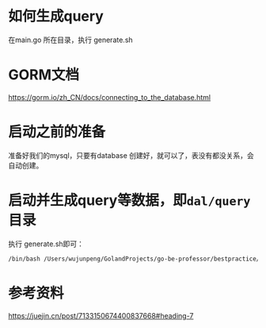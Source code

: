 

# 如何生成query

在main.go 所在目录，执行 generate.sh


# GORM文档
https://gorm.io/zh_CN/docs/connecting_to_the_database.html



# 启动之前的准备
准备好我们的mysql，只要有database 创建好，就可以了，表没有都没关系，会自动创建。

# 启动并生成query等数据，即`dal/query`目录
执行 generate.sh即可：
```bash
/bin/bash /Users/wujunpeng/GolandProjects/go-be-professor/bestpractice/mysql/demo-gorm-gen/generate.sh
```

# 参考资料
https://juejin.cn/post/7133150674400837668#heading-7
